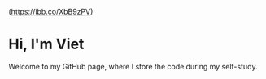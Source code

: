 (https://ibb.co/XbB9zPV)

# Hi, I'm Viet

Welcome to my GitHub page, where I store the code during my self-study.